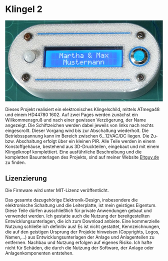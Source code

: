 # Klingel 2

![](assets/20250718_202811_Klingel_4.JPG)

Dieses Projekt realisiert ein elektronisches Klingelschild, mittels ATmega48 und einem HD44780 1602. Auf zwei Pages werden zunächst ein Willkommensgruß und nach einer gewissen Verzögerung, der Name angezeigt.
Die Schiftzeichen werden dabei jeweils von links nach rechts eingescrollt. Dieser Vorgang wird bis zur Abschaltung wiederholt. Die Betriebsspannung kann im Bereich zwischen 6...12VAC/DC liegen. Die Zu- bzw. Abschaltung erfolgt über ein kleinen PIR. Alle Teile werden in einem Konstoffgehäuse, bestehend aus 3D-Druckteilen, eingebaut und mit einem Klingelknopf komplettiert.
Eine ausführliche Beschreibung und die kompletten Bauunterlagen des Projekts, sind auf meiner Website [Eltguy.de](https://eltguy.de/selbstbauprojekte-elektronik-technik-hobbytechnologien/haustuerklingel/) zu finden.

## Lizenzierung



Die Firmware wird unter MIT-Lizenz veröffentlicht.

Das gesamte dazugehörige Elektronik-Design, insbesondere die elektronische Schaltung und die Leiterplatte, ist mein geistiges Eigentum. Diese Teile dürfen ausschließlich für private Anwendungen gebaut und verwendet werden. Ich gestatte auch die Nutzung der bereitgestellten Entwicklungsunterlagen, die ich zum Download anbiete. Eine kommerzielle Nutzung schließe ich definitiv aus! Es ist nicht gestattet, Kennzeichnungen, die auf den geistigen Ursprung der Projekte hinweisen (Copyrights, Logos, Namen,…) aus Entwicklungsunterlagen der Anlage und Anlagenteilen zu entfernen. Nachbau und Nutzung erfolgen auf eigenes Risiko. Ich hafte nicht für Schäden, die durch die Nutzung der Software, der Anlage oder Anlagenkomponenten entstehen.

